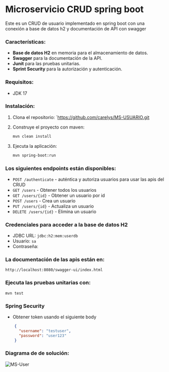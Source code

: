 # Microservicio CRUD spring boot

Este es un CRUD de usuario implementado en spring boot con una conexión a base de datos h2 y documentación de API con swagger

### Características:

- **Base de datos H2** en memoria para el almacenamiento de datos.
- **Swagger** para la documentación de la API.
- **Junit** para las pruebas unitarias.
- **Sprint Security** para la autorización y autenticación.

### Requisitos:
 
 - JDK 17
 
### Instalación:
 
 1. Clona el repositorio:
 `https://github.com/carelys/MS-USUARIO.git
 
 2. Construye el proyecto con maven:
	```bash
	mvn clean install
	```
3. Ejecuta la aplicación:
	```bash
	mvn spring-boot:run
	```
	
### Los siguientes endpoints están disponibles:

 - `POST /authenticate` - auténtica y autoriza usuarios para usar las apis del CRUD
 - `GET /users` - Obtener todos los usuarios
 - `GET /users/{id}` - Obtener un usuario por id
 - `POST /users` - Crea un usuario
 - `PUT /users/{id}` - Actualiza un usuario
 - `DELETE /users/{id}` - Elimina un usuario
 
### Credenciales para acceder a la base de datos H2
 - JDBC URL: `jdbc:h2:mem:userdb`
 - Usuario: `sa`
 - Contraseña: 
 
### La documentación de las apis están en:
   `http://localhost:8080/swagger-ui/index.html`
 
### Ejecuta las pruebas unitarias con:

	mvn test

	
### Spring Security
 - Obtener token usando el siguiente body
	
```json
	{
	  "username": "testuser",
	  "password": "user123"
	}
```

### Diagrama de de solución:

![MS-User](https://github.com/user-attachments/assets/5be8ebcf-aaad-40a2-b4dc-c4d5abf0df1e)

 
 
 
 
